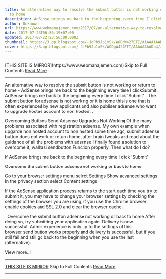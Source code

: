 ```yaml
---
title: An alternative way to resolve the submit button is not working or return
  to home
description: AdSense brings me back to the beginning every time I clickSubmit.
author: Unknown
url: https://www.webmanajemen.com/2017/07/an-alternative-way-to-resolve-submit.html
date: 2017-07-23T06:56:19+07:00
updated: 2017-07-22T23:56:00.000Z
thumbnail: https://3.bp.blogspot.com/-JdPb9Jp1xSk/WODgW427ETI/AAAAAAAADb4/zLz2WLm7lfs3S-7d2itu2hJ3-slbN6esACLcB/s1600/adsense-1.png
cover: https://3.bp.blogspot.com/-JdPb9Jp1xSk/WODgW427ETI/AAAAAAAADb4/zLz2WLm7lfs3S-7d2itu2hJ3-slbN6esACLcB/s1600/adsense-1.png
---
```


<hr/> [THIS SITE IS MIRROR](https://www.webmanajemen.com) Skip to Full Contents <a href="https://www.webmanajemen.com/2017/07/an-alternative-way-to-resolve-submit.html" rel="follow" class="button" id="read-more">Read More</a> <hr/> An alternative way to resolve the submit button is not working or return to home - AdSense brings me back to the beginning every time I clickSubmit. AdSense brings me back to the beginning every time I click 'Submit' . The submit button for adsense is not working or it is home this is one that is often experienced by new applicants and also publiser adsense who want to upgrade hosted account to non hosted. . 

Overcoming Buttons Send Adsense Upgrades Not Working
Of the many problems associated with registration adsense. My own example when upgarde non hosted account to non hosted some time ago, submit adsense button does not work or return home, after brain tweaks and read about the guidance of all the problems with adsense I finally found a solution to overcome it, walhasi sendbutton Function properly. Then what do I do? 

If AdSense brings me back to the beginning every time I click 'Submit'

Overcome the submit button adsense not working or back to home

Go to your browser settings menu select Settings
Show advanced settings
In the privacy section select Content settings

If the AdSense application process returns to the start each time you try to submit it, you may have to change your browser settings by checking the settings of the browser you are using, if you use the Chrome browser enable cookies and SSL 2.0 and clear the browser cache. 

 
Overcome the submit button adsense not working or back to home
After doing so, try submitting your application again. Delivery is now successful. Admin experience is only up to the settings of this browser send button works properly and delivery is successful, but if you still fail and still go back to the beginning when you use the last (alternative).


View more..! <hr/> [THIS SITE IS MIRROR](https://www.webmanajemen.com) Skip to Full Contents <a href="https://www.webmanajemen.com/2017/07/an-alternative-way-to-resolve-submit.html" rel="follow" class="button" id="read-more">Read More</a> <hr/>